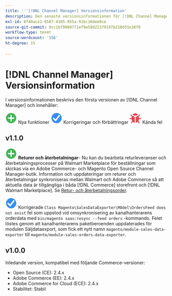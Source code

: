 ```yaml
---
title: '''[!DNL Channel Manager] Versionsinformation'
description: Den senaste versionsinformationen för [!DNL Channel Manager] från Adobe Commerce.
exl-id: 8f40ace1-6587-4185-955a-91bc16dee8ce
source-git-commit: 9cc1b79089771ef9a58d22379197b210d31e1670
workflow-type: tm+mt
source-wordcount: '156'
ht-degree: 1%

---
```


# [!DNL Channel Manager] Versionsinformation

I versionsinformationen beskrivs den första versionen av [!DNL Channel Manager] och innehåller:

![Nytt](../assets/new.svg) Nya funktioner
![Korrigerat problem](../assets/fix.svg) Korrigeringar och förbättringar
![Känt fel](../assets/bug.svg) Kända fel


## v1.1.0

![Nytt](../assets/new.svg)<!--CHAN-5204--> **Returer och återbetalningar**- Nu kan du bearbeta returleveranser och återbetalningsprocesser på Walmart Marketplace för beställningar som skickas via en Adobe Commerce- och Magento Open Source Channel Manager-butik. Information och uppdateringar om returer och återbetalningar synkroniseras mellan Walmart och Adobe Commerce så att aktuella data är tillgängliga i båda [!DNL Commerce] storefront och [!DNL Walmart Marketplace]. Se [Retur- och återbetalningsorder](return-refund-orders.md).

![Fast](../assets/fix.svg)<!--CHAN-5661--> Korrigerade `Class Magento\SalesDataExporter\MOdel\OrdersFeed does not exist` fel som uppstod vid omsynkronisering av kanalhanterarens orderdata med `bin/magento saas:resync --feed orders` -kommando. Felet löstes genom att kanalhanterarens paketberoenden uppdaterades för modulen Säljdataexport, som fick ett nytt namn `magento/module-sales-data-exporter` till `magento/module-sales-orders-data-exporter`.

## v1.0.0

Inledande version, kompatibel med följande Commerce-versioner:

* Open Source (CE): 2.4.x
* Adobe Commerce (EE): 2.4.x
* Adobe Commerce for Cloud (ECE): 2.4.x
* Stabilitet: Stabil
